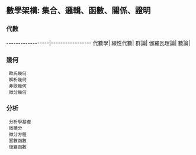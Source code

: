 ## 數學架構: 集合、邏輯、函數、關係、證明
### 代數
------------------|-----------------
代數學|
線性代數|
群論|
伽羅瓦理論|
數論|
### 幾何
```
 歐氏幾何
 解析幾何
 非歐幾何
 微分幾何
```
### 分析
```
 分析學基礎
 微積分
 微分方程
 實數函數
 復變函數
```

